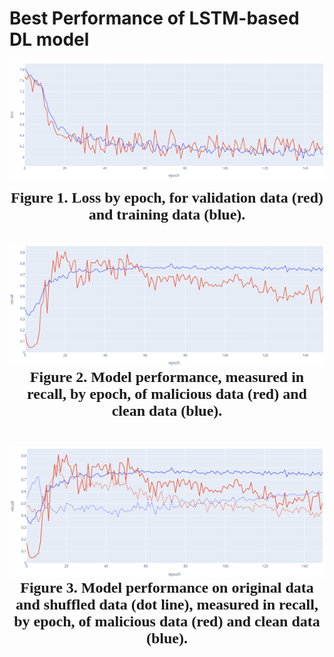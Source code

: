 # Best Performance of LSTM-based DL model


![fig1](figures/fig1.png)
<br>
<font size = 5 face = 'times_new_roman'><center>__Figure 1. Loss by epoch, for validation data (red) and training data (blue).__</center></font>   
<br>
![fig2](figures/fig2.png)  </center>
<br>
<font size = 5 face = 'times_new_roman'><center>__Figure 2. Model performance, measured in recall, by epoch, of malicious data (red) and clean data (blue).__</center></font>   
<br>
![fig3](figures/fig3.png)  </center>
<br>
<font size = 5 face = 'times_new_roman'><center>__Figure 3. Model performance on original data and shuffled data (dot line), measured in recall, by epoch, of malicious data (red) and clean data (blue).__</center></font>   
<br>

